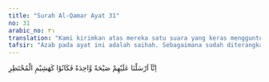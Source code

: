 ```yaml
---
title: "Surah Al-Qamar Ayat 31"
no: 31
arabic_no: ٣١
translation: "Kami kirimkan atas mereka satu suara yang keras mengguntur, maka jadilah mereka seperti batang-batang kering yang lapuk. "
tafsir: "Azab pada ayat ini adalah saihah. Sebagaimana sudah diterangkan dalam kosakata Surah Hud/11: 67, saihah adalah rajfah (gempa hebat) dan saiqah (petir yang menyambar). Dengan demikian azab yang mereka terima adalah petir yang menggelegar disertai gempa yang dahsyat. Petir itu menghanguskan tubuh mereka sehingga mati terbakar dan kering bagaikan rerumputan yang mati kering karena kekeringan. ("
---
```

اِنَّآ اَرْسَلْنَا عَلَيْهِمْ صَيْحَةً وَّاحِدَةً فَكَانُوْا كَهَشِيْمِ الْمُحْتَظِرِ